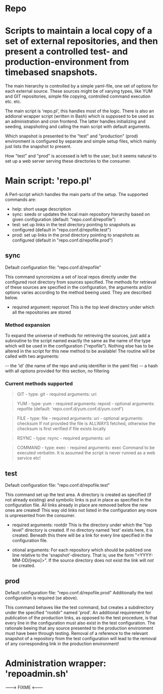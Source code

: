 # Repo
#
# Scripts to maintain a local copy of a set of external repositories, and then present a controlled test- and production-environment from timebased snapshots.

The main hierarchy is controlled by a simple yaml-file, one set of options for each
external source. These sources might be of varying types, like YUM and GIT repositories,
simple file copying, controlled command execution etc. etc.

The main script is 'repo.pl', this handles most of the logic. There is also an addional
wrapper script (written in Bash) which is supposed to be used as an administration and
cron frontend. The latter handles initializing and seeding, snapshoting and calling the
main script with default arguments.

Which snapshot is presented to the "test" and "production" (prod) environment is configured by
separate and simple setup files, which mainly just lists the snapshot to present.

How "test" and "prod" is accessed is left to the user, but it seems natural to set up a web server
serving these directories to the consumer.



# Main script: 'repo.pl'

A Perl-script which handles the main parts of the setup. The supported commands are:

- help: short usage description
- sync: seeds or updates the local main repository hierarchy based on given configuration (default: "repo.conf.d/repofile")
- test: set up links in the test directory pointing to snapshots as configured (default in "repo.conf.d/repofile.test")
- prod: set up links in the prod directory pointing to snapshots as configured (default in "repo.conf.d/repofile.prod")

## sync

Default configuration file: "repo.conf.d/repofile"

This command syncronizes a set of local repos directly under the configured root directory from sources specified.
The methods for retrieval of these sources are specified in the configuration, the arguments and/or options varies
according to the method beeing used. They are described below.

- required argument:
    reporoot
        This is the top level directory under which all the repositories are stored

### Method expansion

To expand the universe of methods for retrieving the sources, just add a subroutine to the script named exactly the same as the
name of the type which will be used in the configuration ("repofile"). Nothing else has to be altered in the script for this
new method to be available! The routine will be called with two arguments:

-- the 'id' (the name of the repo and uniq identifier in the yaml file)
-- a hash with all options provided for this section, no filtering

### Current methods supported

> GIT
    - type: git
    - required arguments:
        uri

> YUM
    - type: yum
    - required arguments:
        repoid
    - optional arguments:
        repofile (default: 'repo.conf.d/yum.conf.d/yum.conf')

> FILE
    - type: file
    - required arguments:
        uri
    - optional arguments:
        checksum
            If not provided the file is ALLWAYS fetched, otherwise the checksum is first verified if file exists locally

> RSYNC
    - type: rsync
    - required arguments:
        uri

> COMMAND
    - type: exec
    - required arguments:
        exec
            Command to be executed verbatim. It is assumed the script is never runned as a web service etc!


## test

Default configuration file: "repo.conf.d/repofile.test"

This command set up the test area. A directory is created as specified (if not already existing) and symbolic links is put in place as specified in
the configuration file. All links already in place are removed before the new ones are created! This way old links not listed in the configuration
any more is unpresented from the consumer.

- required arguments:
    rootdir
        This is the directory under which the "top level" directory is created. If no directory named 'test' exists here, it is created. Beneath this
        there will be a link for every line specified in the configuration file.

- otional arguments:
    For each repository which should be publized one line relative to the 'snapshot'-directory. That is; use the form "<YYYY-MM-DD/[repo]>".
    If the source directory does not exist the link will _not_ be created.

## prod

Default configuration file: "repo.conf.d/repofile.prod"
Additionally the test configuration is required (se above).

This command behaves like the test command, but creates a subdirectory under the specified "rootdir" named 'prod'. An additional requirement for publication
of the production links, as opposed to the test procedure, is that every line in the configuration must also exist in the test configuration. The rationale
beeing that any source presented to the production environment must have been through testing. Removal of a reference to the relevant snapshot of a repository from
the test configuration will lead to the removal of any corresponding link in the production environment!



# Administration wrapper: 'repoadmin.sh'

---> FIXME <---
